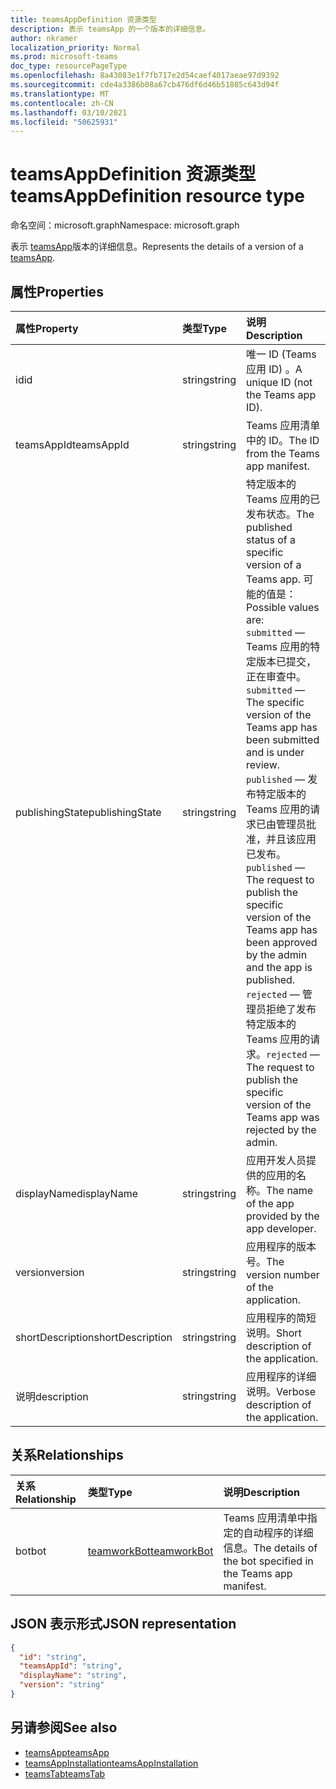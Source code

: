 ```yaml
---
title: teamsAppDefinition 资源类型
description: 表示 teamsApp 的一个版本的详细信息。
author: nkramer
localization_priority: Normal
ms.prod: microsoft-teams
doc_type: resourcePageType
ms.openlocfilehash: 8a43083e1f7fb717e2d54caef4017aeae97d9392
ms.sourcegitcommit: cde4a3386b08a67cb476df6d46b51885c643d94f
ms.translationtype: MT
ms.contentlocale: zh-CN
ms.lasthandoff: 03/10/2021
ms.locfileid: "50625931"
---
```

# <a name="teamsappdefinition-resource-type"></a><span data-ttu-id="05fc6-103">teamsAppDefinition 资源类型</span><span class="sxs-lookup"><span data-stu-id="05fc6-103">teamsAppDefinition resource type</span></span>

<span data-ttu-id="05fc6-104">命名空间：microsoft.graph</span><span class="sxs-lookup"><span data-stu-id="05fc6-104">Namespace: microsoft.graph</span></span>

<span data-ttu-id="05fc6-105">表示 [teamsApp](teamsapp.md)版本的详细信息。</span><span class="sxs-lookup"><span data-stu-id="05fc6-105">Represents the details of a version of a [teamsApp](teamsapp.md).</span></span>

## <a name="properties"></a><span data-ttu-id="05fc6-106">属性</span><span class="sxs-lookup"><span data-stu-id="05fc6-106">Properties</span></span>

| <span data-ttu-id="05fc6-107">属性</span><span class="sxs-lookup"><span data-stu-id="05fc6-107">Property</span></span>            | <span data-ttu-id="05fc6-108">类型</span><span class="sxs-lookup"><span data-stu-id="05fc6-108">Type</span></span>     | <span data-ttu-id="05fc6-109">说明</span><span class="sxs-lookup"><span data-stu-id="05fc6-109">Description</span></span> |
|:------------------- |:-------- |:----------- |
| <span data-ttu-id="05fc6-110">id</span><span class="sxs-lookup"><span data-stu-id="05fc6-110">id</span></span>                  | <span data-ttu-id="05fc6-111">string</span><span class="sxs-lookup"><span data-stu-id="05fc6-111">string</span></span>   | <span data-ttu-id="05fc6-112">唯一 ID (Teams 应用 ID) 。</span><span class="sxs-lookup"><span data-stu-id="05fc6-112">A unique ID (not the Teams app ID).</span></span> |
| <span data-ttu-id="05fc6-113">teamsAppId</span><span class="sxs-lookup"><span data-stu-id="05fc6-113">teamsAppId</span></span>          | <span data-ttu-id="05fc6-114">string</span><span class="sxs-lookup"><span data-stu-id="05fc6-114">string</span></span>   | <span data-ttu-id="05fc6-115">Teams 应用清单中的 ID。</span><span class="sxs-lookup"><span data-stu-id="05fc6-115">The ID from the Teams app manifest.</span></span> |
| <span data-ttu-id="05fc6-116">publishingState</span><span class="sxs-lookup"><span data-stu-id="05fc6-116">publishingState</span></span>| <span data-ttu-id="05fc6-117">string</span><span class="sxs-lookup"><span data-stu-id="05fc6-117">string</span></span>|<span data-ttu-id="05fc6-118">特定版本的 Teams 应用的已发布状态。</span><span class="sxs-lookup"><span data-stu-id="05fc6-118">The published status of a specific version of a Teams app.</span></span> <span data-ttu-id="05fc6-119">可能的值是：</span><span class="sxs-lookup"><span data-stu-id="05fc6-119">Possible values are:</span></span></br><span data-ttu-id="05fc6-120">`submitted` — Teams 应用的特定版本已提交，正在审查中。</span><span class="sxs-lookup"><span data-stu-id="05fc6-120">`submitted` — The specific version of the Teams app has been submitted and is under review.</span></span> </br><span data-ttu-id="05fc6-121">`published`  — 发布特定版本的 Teams 应用的请求已由管理员批准，并且该应用已发布。</span><span class="sxs-lookup"><span data-stu-id="05fc6-121">`published`  — The request to publish the specific version of the Teams app has been approved by the admin and the app is published.</span></span> </br> <span data-ttu-id="05fc6-122">`rejected` — 管理员拒绝了发布特定版本的 Teams 应用的请求。</span><span class="sxs-lookup"><span data-stu-id="05fc6-122">`rejected` — The request to publish the specific version of the Teams app was rejected by the admin.</span></span> |
| <span data-ttu-id="05fc6-123">displayName</span><span class="sxs-lookup"><span data-stu-id="05fc6-123">displayName</span></span>         | <span data-ttu-id="05fc6-124">string</span><span class="sxs-lookup"><span data-stu-id="05fc6-124">string</span></span>   | <span data-ttu-id="05fc6-125">应用开发人员提供的应用的名称。</span><span class="sxs-lookup"><span data-stu-id="05fc6-125">The name of the app provided by the app developer.</span></span> |
| <span data-ttu-id="05fc6-126">version</span><span class="sxs-lookup"><span data-stu-id="05fc6-126">version</span></span>             | <span data-ttu-id="05fc6-127">string</span><span class="sxs-lookup"><span data-stu-id="05fc6-127">string</span></span>   | <span data-ttu-id="05fc6-128">应用程序的版本号。</span><span class="sxs-lookup"><span data-stu-id="05fc6-128">The version number of the application.</span></span> |
| <span data-ttu-id="05fc6-129">shortDescription</span><span class="sxs-lookup"><span data-stu-id="05fc6-129">shortDescription</span></span>    | <span data-ttu-id="05fc6-130">string</span><span class="sxs-lookup"><span data-stu-id="05fc6-130">string</span></span>   | <span data-ttu-id="05fc6-131">应用程序的简短说明。</span><span class="sxs-lookup"><span data-stu-id="05fc6-131">Short description of the application.</span></span> |
| <span data-ttu-id="05fc6-132">说明</span><span class="sxs-lookup"><span data-stu-id="05fc6-132">description</span></span>         | <span data-ttu-id="05fc6-133">string</span><span class="sxs-lookup"><span data-stu-id="05fc6-133">string</span></span>   | <span data-ttu-id="05fc6-134">应用程序的详细说明。</span><span class="sxs-lookup"><span data-stu-id="05fc6-134">Verbose description of the application.</span></span> |

## <a name="relationships"></a><span data-ttu-id="05fc6-135">关系</span><span class="sxs-lookup"><span data-stu-id="05fc6-135">Relationships</span></span>

| <span data-ttu-id="05fc6-136">关系</span><span class="sxs-lookup"><span data-stu-id="05fc6-136">Relationship</span></span> | <span data-ttu-id="05fc6-137">类型</span><span class="sxs-lookup"><span data-stu-id="05fc6-137">Type</span></span>   | <span data-ttu-id="05fc6-138">说明</span><span class="sxs-lookup"><span data-stu-id="05fc6-138">Description</span></span> |
|:---------------|:--------|:----------|
|<span data-ttu-id="05fc6-139">bot</span><span class="sxs-lookup"><span data-stu-id="05fc6-139">bot</span></span>|[<span data-ttu-id="05fc6-140">teamworkBot</span><span class="sxs-lookup"><span data-stu-id="05fc6-140">teamworkBot</span></span>](teamworkbot.md) | <span data-ttu-id="05fc6-141">Teams 应用清单中指定的自动程序的详细信息。</span><span class="sxs-lookup"><span data-stu-id="05fc6-141">The details of the bot specified in the Teams app manifest.</span></span> |

## <a name="json-representation"></a><span data-ttu-id="05fc6-142">JSON 表示形式</span><span class="sxs-lookup"><span data-stu-id="05fc6-142">JSON representation</span></span>

<!-- {
  "blockType": "resource",
  "@odata.type": "microsoft.graph.teamsAppDefinition",
  "baseType": "microsoft.graph.entity"
}-->

```json
{
  "id": "string",
  "teamsAppId": "string",
  "displayName": "string",
  "version": "string"
}
```

## <a name="see-also"></a><span data-ttu-id="05fc6-143">另请参阅</span><span class="sxs-lookup"><span data-stu-id="05fc6-143">See also</span></span>

- [<span data-ttu-id="05fc6-144">teamsApp</span><span class="sxs-lookup"><span data-stu-id="05fc6-144">teamsApp</span></span>](teamsapp.md)
- [<span data-ttu-id="05fc6-145">teamsAppInstallation</span><span class="sxs-lookup"><span data-stu-id="05fc6-145">teamsAppInstallation</span></span>](teamsappinstallation.md)
- [<span data-ttu-id="05fc6-146">teamsTab</span><span class="sxs-lookup"><span data-stu-id="05fc6-146">teamsTab</span></span>](../resources/teamstab.md)

<!-- uuid: 8fcb5dbc-d5aa-4681-8e31-b001d5168d79
2015-10-25 14:57:30 UTC -->
<!-- {
  "type": "#page.annotation",
  "description": "teamsApp resource",
  "keywords": "",
  "section": "documentation",
  "tocPath": ""
}-->

